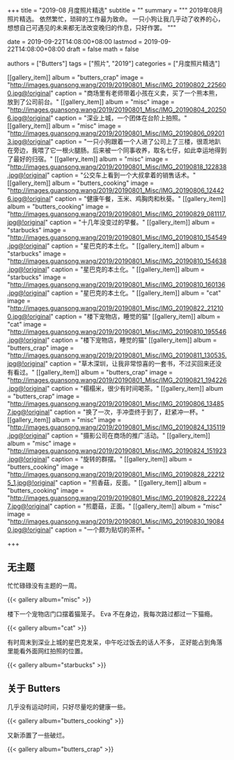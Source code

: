 +++
title = "2019-08 月度照片精选"
subtitle = ""
summary = """
2019年08月照片精选。
依然繁忙，琐碎的工作最为致命。
一只小狗让我几乎动了收养的心，
想想自己可遇见的未来都无法改变晚归的作息，只好作罢。
"""

date = 2019-09-22T14:08:00+08:00
lastmod = 2019-09-22T14:08:00+08:00
draft = false
math = false

authors = ["Butters"]
tags = ["照片", "2019"]
categories = ["月度照片精选"]

[[gallery_item]]
album = "butters_crap"
image = "http://images.guansong.wang/2019/20190801_Misc/IMG_20190802_225600.jpg@!original"
caption = "商场里有老师带着小孩在义卖，买了一个熊本熊，放到了公司前台。"
[[gallery_item]]
album = "misc"
image = "http://images.guansong.wang/2019/20190801_Misc/IMG_20190804_202506.jpg@!original"
caption = "深业上城，一个团体在台阶上拍照。"
[[gallery_item]]
album = "misc"
image = "http://images.guansong.wang/2019/20190801_Misc/IMG_20190806_092013.jpg@!original"
caption = "一只小狗跟着一个人进了公司上了三楼，很乖地趴在旁边，我喂了它一根火腿肠。后来被一个同事收养，取名七仔，如此幸运地得到了最好的归宿。"
[[gallery_item]]
album = "misc"
image = "http://images.guansong.wang/2019/20190801_Misc/IMG_20190818_122838.jpg@!original"
caption = "公交车上看到一个大叔拿着的销售话术。"
[[gallery_item]]
album = "butters_cooking"
image = "http://images.guansong.wang/2019/20190801_Misc/IMG_20190806_124426.jpg@!original"
caption = "健康午餐，玉米、鸡胸肉和秋葵。"
[[gallery_item]]
album = "butters_cooking"
image = "http://images.guansong.wang/2019/20190801_Misc/IMG_20190829_081117.jpg@!original"
caption = "十几年没变过的早餐。"
[[gallery_item]]
album = "starbucks"
image = "http://images.guansong.wang/2019/20190801_Misc/IMG_20190810_154549.jpg@!original"
caption = "星巴克的本土化。"
[[gallery_item]]
album = "starbucks"
image = "http://images.guansong.wang/2019/20190801_Misc/IMG_20190810_154638.jpg@!original"
caption = "星巴克的本土化。"
[[gallery_item]]
album = "starbucks"
image = "http://images.guansong.wang/2019/20190801_Misc/IMG_20190810_160136.jpg@!original"
caption = "星巴克的本土化。"
[[gallery_item]]
album = "cat"
image = "http://images.guansong.wang/2019/20190801_Misc/IMG_20190822_212100.jpg@!original"
caption = "楼下宠物店，睡觉的猫"
[[gallery_item]]
album = "cat"
image = "http://images.guansong.wang/2019/20190801_Misc/IMG_20190810_195546.jpg@!original"
caption = "楼下宠物店，睡觉的猫"
[[gallery_item]]
album = "butters_crap"
image = "http://images.guansong.wang/2019/20190801_Misc/IMG_20190811_130535.jpg@!original"
caption = "草木深圳，让我非常惊喜的一套书，不过买回来还没有看过。"
[[gallery_item]]
album = "butters_crap"
image = "http://images.guansong.wang/2019/20190801_Misc/IMG_20190821_194226.jpg@!original"
caption = "榻榻米，很少有时间喝茶。"
[[gallery_item]]
album = "butters_crap"
image = "http://images.guansong.wang/2019/20190801_Misc/IMG_20190806_134857.jpg@!original"
caption = "换了一次，手冲壶终于到了，赶紧冲一杯。"
[[gallery_item]]
album = "misc"
image = "http://images.guansong.wang/2019/20190801_Misc/IMG_20190824_135119.jpg@!original"
caption = "摄影公司在商场的推广活动。"
[[gallery_item]]
album = "misc"
image = "http://images.guansong.wang/2019/20190801_Misc/IMG_20190824_151923.jpg@!original"
caption = "旋转的群摆。"
[[gallery_item]]
album = "butters_cooking"
image = "http://images.guansong.wang/2019/20190801_Misc/IMG_20190828_222125_1.jpg@!original"
caption = "煎香菇，反面。"
[[gallery_item]]
album = "butters_cooking"
image = "http://images.guansong.wang/2019/20190801_Misc/IMG_20190828_222247.jpg@!original"
caption = "煎蘑菇，正面。"
[[gallery_item]]
album = "misc"
image = "http://images.guansong.wang/2019/20190801_Misc/IMG_20190830_190840.jpg@!original"
caption = "一个颇为贴切的茶杯。"

+++

## 无主题

忙忙碌碌没有主题的一周。

{{< gallery album="misc" >}}

楼下一个宠物店门口摆着猫笼子。
Eva 不在身边，我每次路过都过一下猫瘾。

{{< gallery album="cat" >}}

有时周末到深业上城的星巴克发呆，中午吃过饭去的话人不多，
正好能占到角落里能看外面网红拍照的位置。

{{< gallery album="starbucks" >}}

## 关于 Butters

几乎没有运动时间，只好尽量吃的健康一些。

{{< gallery album="butters_cooking" >}}

又新添置了一些破烂。

{{< gallery album="butters_crap" >}}